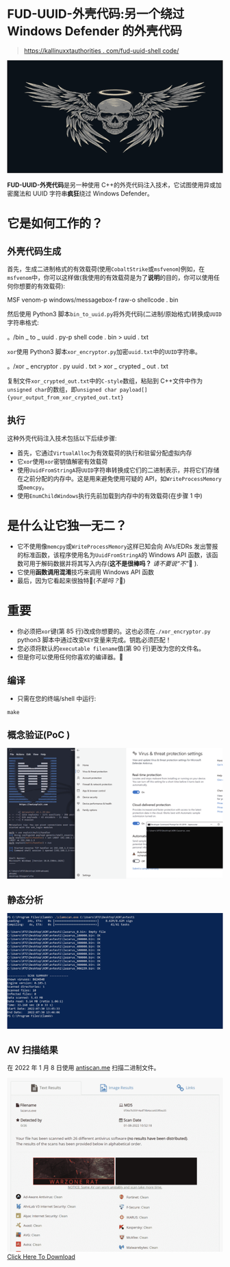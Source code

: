 # FUD-UUID-外壳代码:另一个绕过 Windows Defender 的外壳代码

> [https://kallinuxxtauthorities . com/fud-uuid-shell code/](https://kalilinuxtutorials.com/fud-uuid-shellcode/)

[![](img/efe93ff3c7f2a75e3d9f18d63ab98dca.png)](https://blogger.googleusercontent.com/img/b/R29vZ2xl/AVvXsEiaeALrehe_3iqrgf16SeiquqIZ_3fDtdm4toevIq2TQLgeSzqH5wHJvy7gpNOtD3H4EjRIspBCzalvzanw-be3iEiMw0qAXm9MpqqvSLq4r145Lsj4DY3b9mk7CtkTZ3ss2uHKwiRvmjOcTwK8Yg8I_OUuU_LHRfbasZ0xdbNda5zSxR8rAizuxlq5/s728/FUD-UUID-Shellcode.png)

**FUD-UUID-外壳代码**是另一种使用 C++的外壳代码注入技术，它试图使用异或加密魔法和 UUID 字符串**疯狂**绕过 Windows Defender。

# 它是如何工作的？

## 外壳代码生成

首先，生成二进制格式的有效载荷(使用`CobaltStrike`或`msfvenom`)例如，在`msfvenom`中，你可以这样做(我使用的有效载荷是为了**说明**的目的，你可以使用任何你想要的有效载荷):

MSF venom-p windows/messagebox-f raw-o shellcode . bin

然后使用 Python3 脚本`bin_to_uuid.py`将外壳代码(二进制/原始格式)转换成`UUID`字符串格式:

。/bin _ to _ uuid . py-p shell code . bin > uuid . txt

`xor`使用 Python3 脚本`xor_encryptor.py`加密`uuid.txt`中的`UUID`字符串。

。/xor _ encryptor . py uuid . txt > xor _ crypted _ out . txt

复制文件`xor_crypted_out.txt`中的`C-style`数组，粘贴到 C++文件中作为`unsigned char`的数组，即`unsigned char payload[]{your_output_from_xor_crypted_out.txt}`

## 执行

这种外壳代码注入技术包括以下后续步骤:

*   首先，它通过`VirtualAlloc`为有效载荷的执行和驻留分配虚拟内存
*   它`xor`使用`xor`密钥值解密有效载荷
*   使用`UuidFromStringA`将`UUID`字符串转换成它们的二进制表示，并将它们存储在之前分配的内存中。这是用来避免使用可疑的 API，如`WriteProcessMemory`或`memcpy`。
*   使用`EnumChildWindows`执行先前加载到内存中的有效载荷(在步骤 1 中)

# 是什么让它独一无二？

*   它不使用像`memcpy`或`WriteProcessMemory`这样已知会向 AVs/EDRs 发出警报的标准函数，该程序使用名为`UuidFromStringA`的 Windows API 函数，该函数可用于解码数据并将其写入内存(**这不是很棒吗？** *请不要说“不”*🙂 ).
*   它使用**函数调用混淆**技巧来调用 Windows API 函数
*   最后，因为它看起来很独特🙂(*不是吗？*🙂)

# 重要

*   你必须把`xor`键(第 85 行)改成你想要的。这也必须在`./xor_encryptor.py` python3 脚本中通过改变`KEY`变量来完成。钥匙必须匹配！
*   您必须将默认的`executable filename`值(第 90 行)更改为您的文件名。
*   但是你可以使用任何你喜欢的编译器。🙂

## 编译

*   只需在您的终端/shell 中运行:

```
make
```

## **概念验证(PoC )**

![](img/b25d814bf08bb10980103c05d6531bf2.png)

## 静态分析

![](img/28dd8301b21abe44d2604936f058b4af.png)

## AV 扫描结果

在 2022 年 1 月 8 日使用 [antiscan.me](https://antiscan.me/scan/new/result?id=3IYj6CtMq6h8) 扫描二进制文件。

![](img/4b111b7523c328261b144bba383ae413.png)[Click Here To Download](https://github.com/Bl4ckM1rror/FUD-UUID-Shellcode)